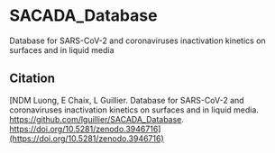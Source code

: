 # SACADA_Database
Database for SARS-CoV-2 and coronaviruses inactivation kinetics on surfaces and in liquid media


## Citation

[NDM Luong, E Chaix, L Guillier. Database for SARS-CoV-2 and coronaviruses inactivation kinetics on surfaces and in liquid media. https://github.com/lguillier/SACADA_Database. https://doi.org/10.5281/zenodo.3946716](https://doi.org/10.5281/zenodo.3946716)	


